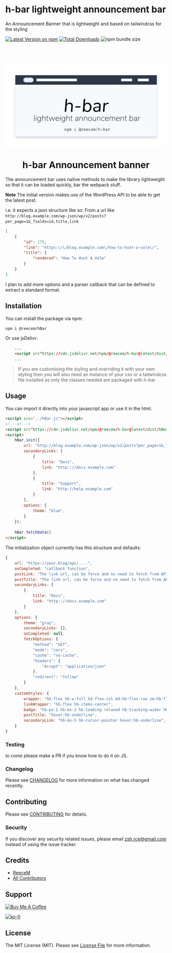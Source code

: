 # h-bar lightweight announcement bar

An Announcement Banner that is lightweight and based on tailwindcss for the styling

[![Latest Version on npm](https://img.shields.io/npm/v/@reecem/h-bar.svg?style=flat-square)](https://www.npmjs.com/package/@reecem/h-bar)
[![Total Downloads](https://img.shields.io/npm/dt/@reecem/h-bar.svg?style=flat-square)](https://www.npmjs.com/package/@reecem/h-bar)
![npm bundle size](https://img.shields.io/bundlephobia/minzip/@reecem/h-bar)

<h1 align="center">
<br>
  <img src="https://raw.githubusercontent.com/ReeceM/h-bar/master/docs/h-bar.png" alt="h-bar announcements">
  <br>
    <br>
    h-bar Announcement banner
  <br>
</h1>

The announcement bar uses native methods to make the library lightweight so that it can be loaded quickly, bar the webpack stuff.

**Note**
The initial version makes use of the WordPress API to be able to get the latest post.

i.e. it expects a json structure like so:
From a url like `http://blog.example.com/wp-json/wp/v2/posts?per_page=1&_fields=id,title,link`
```json
[
    {
        "id": 175,
        "link": "https:\/\/blog.example.com\/how-to-hunt-a-vole\/",
        "title": {
            "rendered": "How To Hunt A Vole"
        }
    }
]
```

I plan to add more options and a parser callback that can be defined to extract a standard format.

## Installation

You can install the package via npm:

```bash
npm i @reecem/hBar
```

Or use jsDelivr:
```html
    ...
    <script src"https://cdn.jsdelivr.net/npm/@reecem/h-bar@latest/dist/hBar.min.js"></script>
    ...
```

> If you are customising the styling and overriding it with your own styling then you will also need an instance of your css or a tailwindcss file installed as only the classes needed are packaged with h-bar

## Usage

You can import it directly into your javascript app or use it in the html.

```html
<script src="../hBar.js"></script>
<!-- or -->
<script src"https://cdn.jsdelivr.net/npm/@reecem/h-bar@latest/dist/hBar.min.js" defer></script>
<script>
    hBar.init({
        url: "http://blog.example.com/wp-json/wp/v2/posts?per_page=1&_fields=id,excerpt,title,link",
        secondaryLinks: [
            {
                title: "Docs",
                link: "http:://docs.example.com"
            },
            {
                title: "Support",
                link: "http://help.example.com"
            }
        ],
        options: {
            theme: "blue",
        }
    });

    hBar.fetchData()
</script>
```

The initialization object currently has this structure and defaults:

```javascript
{
    url: "https://your.blog/api/....",
    onCompleted: "callback function",
    postLink: "The link url, can be force and no need to fetch from API",
    postTitle: "The link url, can be force and no need to fetch from API",
    secondaryLinks: [
        {
            title: "Docs",
            link: "http:://docs.example.com"
        }
    ],
    options: {
        theme: "gray",
        secondaryLinks: [],
        onCompleted: null,
        fetchOptions: {
            "method": "GET",
            "mode": "cors",
            "cache": "no-cache",
            "headers": {
                "Accept": "application/json"
            },
            "redirect": "follow"
        }
    },
    customStyles: {
        wrapper: "hb-flex hb-w-full hd-flex-col md:hb-flex-row sm:hb-flex-row hb-text-sm hb-py-2 md:hb-px-20 hb-px-1 hb-items-center hb-justify-between",
        linkWrapper: "hb-flex hb-items-center",
        badge: "hb-px-2 hb-mx-2 hb-leading-relaxed hb-tracking-wider hb-uppercase hb-font-semibold hb-rounded-full hb-text-xs",
        postTitle: "hover:hb-underline",
        secondaryLink: "hb-mx-5 hb-cursor-pointer hover:hb-underline",
    }
}
```
### Testing

_to come_ please make a PR if you know how to do it on JS.

### Changelog

Please see [CHANGELOG](CHANGELOG.md) for more information on what has changed recently.

## Contributing

Please see [CONTRIBUTING](CONTRIBUTING.md) for details.

### Security

If you discover any security related issues, please email zsh.rce@gmail.com instead of using the issue tracker.

## Credits

- [ReeceM](https://github.com/ReeceM)
- [All Contributors](../../contributors)

## Support

<a href="https://www.buymeacoffee.com/ReeceM" target="_blank"><img src="https://www.buymeacoffee.com/assets/img/custom_images/orange_img.png" alt="Buy Me A Coffee" style="height: 41px !important;width: 174px !important;box-shadow: 0px 3px 2px 0px rgba(190, 190, 190, 0.5) !important;-webkit-box-shadow: 0px 3px 2px 0px rgba(190, 190, 190, 0.5) !important;" ></a>

[![ko-fi](https://www.ko-fi.com/img/githubbutton_sm.svg)](https://ko-fi.com/S6S7UQ66)

## License

The MIT License (MIT). Please see [License File](LICENSE.md) for more information.
